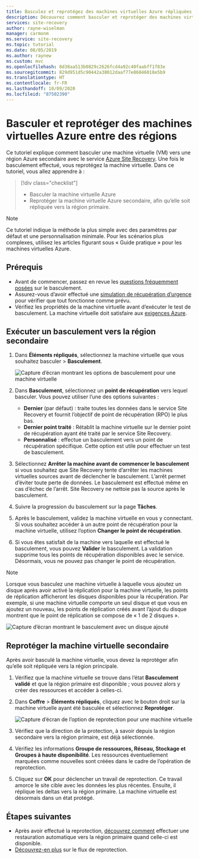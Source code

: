 ```yaml
---
title: Basculez et reprotégez des machines virtuelles Azure répliquées sur une région Azure secondaire pour une reprise d’activité après sinistre avec le service Azure Site Recovery.
description: Découvrez comment basculer et reprotéger des machines virtuelles Azure répliquées sur une région Azure secondaire pour une reprise d’activité après sinistre avec le service Azure Site Recovery.
services: site-recovery
author: rayne-wiselman
manager: carmonm
ms.service: site-recovery
ms.topic: tutorial
ms.date: 08/05/2019
ms.author: raynew
ms.custom: mvc
ms.openlocfilehash: 8d38aa513b0829c2626fcd4a92c40faabff1f83e
ms.sourcegitcommit: 829d951d5c90442a38012daaf77e86046018e5b9
ms.translationtype: HT
ms.contentlocale: fr-FR
ms.lasthandoff: 10/09/2020
ms.locfileid: "87502390"
---
```

# <a name="fail-over-and-reprotect-azure-vms-between-regions"></a>Basculer et reprotéger des machines virtuelles Azure entre des régions

Ce tutoriel explique comment basculer une machine virtuelle (VM) vers une région Azure secondaire avec le service [Azure Site Recovery](site-recovery-overview.md). Une fois le basculement effectué, vous reprotégez la machine virtuelle. Dans ce tutoriel, vous allez apprendre à :

> [!div class="checklist"]
> * Basculer la machine virtuelle Azure
> * Reprotéger la machine virtuelle Azure secondaire, afin qu’elle soit répliquée vers la région primaire.

> [!NOTE]
> Ce tutoriel indique la méthode la plus simple avec des paramètres par défaut et une personnalisation minimale. Pour les scénarios plus complexes, utilisez les articles figurant sous « Guide pratique » pour les machines virtuelles Azure.


## <a name="prerequisites"></a>Prérequis

- Avant de commencer, passez en revue les [questions fréquemment posées](site-recovery-faq.md#failover) sur le basculement.
- Assurez-vous d’avoir effectué une [simulation de récupération d’urgence](azure-to-azure-tutorial-dr-drill.md) pour vérifier que tout fonctionne comme prévu.
- Vérifiez les propriétés de la machine virtuelle avant d’exécuter le test de basculement. La machine virtuelle doit satisfaire aux [exigences Azure](azure-to-azure-support-matrix.md#replicated-machine-operating-systems).

## <a name="run-a-failover-to-the-secondary-region"></a>Exécuter un basculement vers la région secondaire

1. Dans **Éléments répliqués**, sélectionnez la machine virtuelle que vous souhaitez basculer > **Basculement**.

   ![Capture d’écran montrant les options de basculement pour une machine virtuelle](./media/azure-to-azure-tutorial-failover-failback/failover.png)

2. Dans **Basculement**, sélectionnez un **point de récupération** vers lequel basculer. Vous pouvez utiliser l’une des options suivantes :

   * **Dernier** (par défaut) : traite toutes les données dans le service Site Recovery et fournit l’objectif de point de récupération (RPO) le plus bas.
   * **Dernier point traité** : Rétablit la machine virtuelle sur le dernier point de récupération ayant été traité par le service Site Recovery.
   * **Personnalisé** : effectue un basculement vers un point de récupération spécifique. Cette option est utile pour effectuer un test de basculement.

3. Sélectionnez **Arrêter la machine avant de commencer le basculement** si vous souhaitez que Site Recovery tente d’arrêter les machines virtuelles sources avant de déclencher le basculement. L’arrêt permet d’éviter toute perte de données. Le basculement est effectué même en cas d’échec de l’arrêt. Site Recovery ne nettoie pas la source après le basculement.

4. Suivre la progression du basculement sur la page **Tâches**.

5. Après le basculement, validez la machine virtuelle en vous y connectant. Si vous souhaitez accéder à un autre point de récupération pour la machine virtuelle, utilisez l’option **Changer le point de récupération**.

6. Si vous êtes satisfait de la machine vers laquelle est effectué le basculement, vous pouvez **Valider** le basculement.
   La validation supprime tous les points de récupération disponibles avec le service. Désormais, vous ne pouvez pas changer le point de récupération.

> [!NOTE]
> Lorsque vous basculez une machine virtuelle à laquelle vous ajoutez un disque après avoir activé la réplication pour la machine virtuelle, les points de réplication afficheront les disques disponibles pour la récupération. Par exemple, si une machine virtuelle comporte un seul disque et que vous en ajoutez un nouveau, les points de réplication créés avant l’ajout du disque montrent que le point de réplication se compose de « 1 de 2 disques ».

![Capture d’écran montrant le basculement avec un disque ajouté](./media/azure-to-azure-tutorial-failover-failback/failover-added.png)

## <a name="reprotect-the-secondary-vm"></a>Reprotéger la machine virtuelle secondaire

Après avoir basculé la machine virtuelle, vous devez la reprotéger afin qu’elle soit répliquée vers la région principale.

1. Vérifiez que la machine virtuelle se trouve dans l’état **Basculement validé** et que la région primaire est disponible ; vous pouvez alors y créer des ressources et accéder à celles-ci.
2. Dans **Coffre** > **Éléments répliqués**, cliquez avec le bouton droit sur la machine virtuelle ayant été basculée et sélectionnez **Reprotéger**.

   ![Capture d’écran de l’option de reprotection pour une machine virtuelle](./media/azure-to-azure-tutorial-failover-failback/reprotect.png)

2. Vérifiez que la direction de la protection, à savoir depuis la région secondaire vers la région primaire, est déjà sélectionnée.
3. Vérifiez les informations **Groupe de ressources, Réseau, Stockage et Groupes à haute disponibilité**. Les ressources éventuellement marquées comme nouvelles sont créées dans le cadre de l’opération de reprotection.
4. Cliquez sur **OK** pour déclencher un travail de reprotection. Ce travail amorce le site cible avec les données les plus récentes. Ensuite, il réplique les deltas vers la région primaire. La machine virtuelle est désormais dans un état protégé.

## <a name="next-steps"></a>Étapes suivantes
- Après avoir effectué la reprotection, [découvrez comment](azure-to-azure-tutorial-failback.md) effectuer une restauration automatique vers la région primaire quand celle-ci est disponible.
- [Découvrez-en plus](azure-to-azure-how-to-reprotect.md#what-happens-during-reprotection) sur le flux de reprotection.
